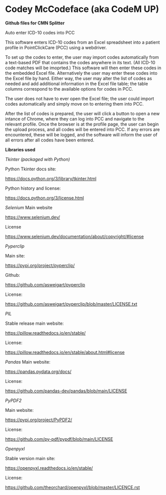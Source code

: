 # Codey McCodeface (aka CodeM UP)
**Github files for CMN Splitter**

Auto enter ICD-10 codes into PCC

This software enters ICD-10 codes from an Excel spreadsheet into a patient profile in PointClickCare (PCC) using a webdriver.

To set up the codes to enter, the user may import codes automatically from a text-based PDF that contains the codes anywhere in its text. (All ICD-10 code matches will be imoprted.) This software will then enter these codes in the embedded Excel file. Alternatively the user may enter these codes into the Excel file by hand. Either way, the user may alter the list of codes as needed and add additional information in the Excel file table; the table columns correspond to the available options for codes in PCC.

The user does not have to ever open the Excel file; the user could import codes automatically and simply move on to entering them into PCC.

After the list of codes is prepared, the user will click a button to open a new intance of Chrome, where they can log into PCC and navigate to the relevant profile. Once the browser is at the profile page, the user can begin the upload process, and all codes will be entered into PCC. If any errors are encountered, these will be logged, and the software will inform the user of all errors after all codes have been entered.


**Libraries used**

*Tkinter (packaged with Python)*

Python Tkinter docs site:

https://docs.python.org/3/library/tkinter.html

Python history and license:

https://docs.python.org/3/license.html


*Selenium*
Main website

https://www.selenium.dev/

License

https://www.selenium.dev/documentation/about/copyright/#license


*Pyperclip*

Main site:

https://pypi.org/project/pyperclip/

Github:

https://github.com/asweigart/pyperclip

License:

https://github.com/asweigart/pyperclip/blob/master/LICENSE.txt


*PIL*

Stable release main website:

https://pillow.readthedocs.io/en/stable/

License:

https://pillow.readthedocs.io/en/stable/about.html#license


*Pandas*
Main website:

https://pandas.pydata.org/docs/

License:

https://github.com/pandas-dev/pandas/blob/main/LICENSE


*PyPDF2*

Main website:

https://pypi.org/project/PyPDF2/

License:

https://github.com/py-pdf/pypdf/blob/main/LICENSE


*Openpyxl*

Stable version main site:

https://openpyxl.readthedocs.io/en/stable/

License:

https://github.com/theorchard/openpyxl/blob/master/LICENCE.rst
